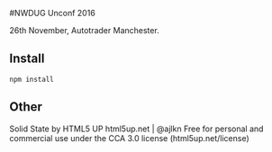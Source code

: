 #NWDUG Unconf 2016

26th November, Autotrader Manchester.

## Install
```npm install```

## Other
Solid State by HTML5 UP
html5up.net | @ajlkn
Free for personal and commercial use under the CCA 3.0 license (html5up.net/license)
